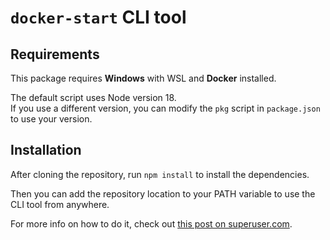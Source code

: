 # `docker-start` CLI tool

## Requirements

This package requires **Windows** with WSL and **Docker** installed.

The default script uses Node version 18. <br> If you use a different version, you can modify the `pkg` script in `package.json` to use your version.

## Installation

After cloning the repository, run `npm install` to install the dependencies.

Then you can add the repository location to your PATH variable to use the CLI tool from anywhere.

For more info on how to do it, check out [this post on superuser.com](https://superuser.com/questions/949560/how-do-i-set-system-environment-variables-in-windows-10).
